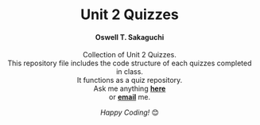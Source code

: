 </div>

<div align="center">

<h1>Unit 2 Quizzes</h1>
<h4 font-family:'Courier New', monospace>Oswell T. Sakaguchi</h4>

Collection of Unit 2 Quizzes. <br>
This repository file includes the code structure of each quizzes completed in class. <br>
It functions as a quiz repository. <br>
Ask me anything <a href="https://github.com/ABSphreak/ABSphreak/issues/new"><b>here</b></a><br>
or <a href="mailto:absphreak@outlook.com"><b>email</b></a> me.

<i>Happy Coding!</i> 😊

</div>
